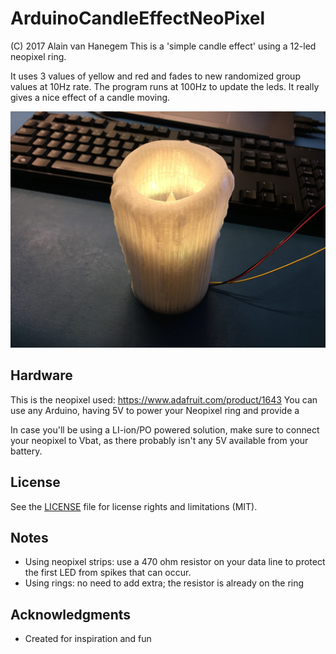 # ArduinoCandleEffectNeoPixel

(C) 2017 Alain van Hanegem
This is a 'simple candle effect' using a 12-led neopixel ring. 

It uses 3 values of yellow and red and fades to new randomized group values at 10Hz rate. The program runs at 100Hz to update the leds. It really gives a nice effect of a candle moving.

![Snapshot of the candle with a neopixel ring](/candle.jpg)


## Hardware

This is the neopixel used: https://www.adafruit.com/product/1643
You can use any Arduino, having 5V to power your Neopixel ring and provide a 

In case you'll be using a LI-ion/PO powered solution, make sure to connect your neopixel to Vbat, as there probably isn't any 5V available from your battery.

## License 

See the [LICENSE](LICENSE.md) file for license rights and limitations (MIT).

## Notes
* Using neopixel strips: use a 470 ohm resistor on your data line to protect the first LED from spikes that can occur.
* Using rings: no need to add extra; the resistor is already on the ring

## Acknowledgments

* Created for inspiration and fun
